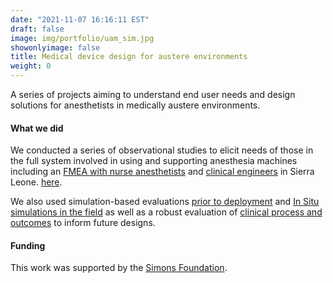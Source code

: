 ```yaml
---
date: "2021-11-07 16:16:11 EST"
draft: false
image: img/portfolio/uam_sim.jpg
showonlyimage: false
title: Medical device design for austere environments
weight: 0
---
```

A series of projects aiming to understand end user needs and design solutions for anesthetists in medically austere environments. 
<!--more-->

#### What we did

We conducted a series of observational studies to elicit needs of those in the full system involved in using and supporting anesthesia machines including an  [FMEA with nurse anesthetists](https://doi.org/10.1093/intqhc/mzv030) and [clinical engineers](https://doi.org/10.1093/bja/aeu096) in Sierra Leone.  [here](https://doi.org/10.1093/intqhc/mzu053).

We also used simulation-based evaluations  [prior to deployment](https://doi.org/10.1016/j.jnma.2019.03.005) and  [In Situ simulations in the field](https://doi.org/10.1016/j.jnma.2017.12.003)
as well as a robust evaluation of [clinical process and outcomes](https://journals.lww.com/anesthesia-analgesia/FullText/2016/07000/Anesthesia_Practice_and_Perioperative_Outcomes_at.28.aspx) to inform future designs.

#### Funding
This work was supported by the [Simons Foundation](https://www.simonsfoundation.org/).